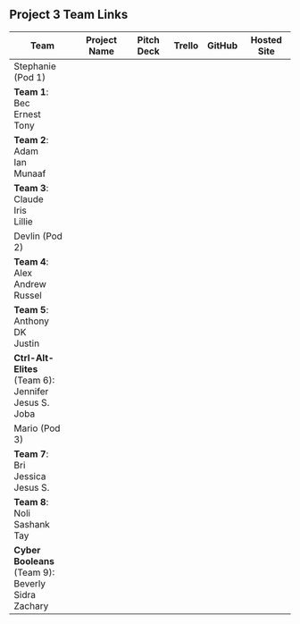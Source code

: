 ## Project 3 Team Links

| Team | Project Name | Pitch Deck | Trello | GitHub | Hosted Site |
|---|:---:|:---:|:---:|:---:|:---:|
| Stephanie (Pod 1) |  |  |  |  |  |
| <strong>Team 1</strong>:<br>Bec<br>Ernest<br>Tony |  |  |  |  |  |
| <strong>Team 2</strong>:<br>Adam<br>Ian<br>Munaaf |  |  |  |  |  |
| <strong>Team 3</strong>:<br>Claude<br>Iris<br>Lillie |  |  |  |  |  |
| Devlin (Pod 2) |  |  |  |  |  |
| <strong>Team 4</strong>:<br>Alex<br>Andrew<br>Russel |  |  |  |  |  |
| <strong>Team 5</strong>:<br>Anthony<br>DK<br>Justin |  |  |  |  |  |
| <strong>Ctrl-Alt-Elites</strong><br>(Team 6):<br>Jennifer<br>Jesus S.<br>Joba |  |  |  |  |  |
| Mario (Pod 3) |  |  |  |  |  |
| <strong>Team 7</strong>:<br>Bri<br>Jessica<br>Jesus S. |  |  |  |  |  |
| <strong>Team 8</strong>:<br>Noli<br>Sashank<br>Tay |  |  |  |  |  |
| <strong>Cyber Booleans</strong><br>(Team 9):<br>Beverly<br>Sidra<br>Zachary |  |  |  |  |  |

